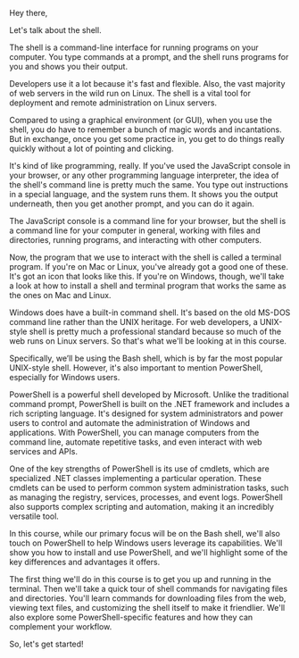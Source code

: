 Hey there,

Let's talk about the shell.

The shell is a command-line interface for running programs on your computer. You type commands at a prompt, and the shell runs programs for you and shows you their output.

Developers use it a lot because it's fast and flexible. Also, the vast majority of web servers in the wild run on Linux. The shell is a vital tool for deployment and remote administration on Linux servers.

Compared to using a graphical environment (or GUI), when you use the shell, you do have to remember a bunch of magic words and incantations. But in exchange, once you get some practice in, you get to do things really quickly without a lot of pointing and clicking.

It's kind of like programming, really. If you've used the JavaScript console in your browser, or any other programming language interpreter, the idea of the shell's command line is pretty much the same. You type out instructions in a special language, and the system runs them. It shows you the output underneath, then you get another prompt, and you can do it again.

The JavaScript console is a command line for your browser, but the shell is a command line for your computer in general, working with files and directories, running programs, and interacting with other computers.

Now, the program that we use to interact with the shell is called a terminal program. If you're on Mac or Linux, you've already got a good one of these. It's got an icon that looks like this. If you're on Windows, though, we'll take a look at how to install a shell and terminal program that works the same as the ones on Mac and Linux.

Windows does have a built-in command shell. It's based on the old MS-DOS command line rather than the UNIX heritage. For web developers, a UNIX-style shell is pretty much a professional standard because so much of the web runs on Linux servers. So that's what we'll be looking at in this course.

Specifically, we’ll be using the Bash shell, which is by far the most popular UNIX-style shell. However, it's also important to mention PowerShell, especially for Windows users.

PowerShell is a powerful shell developed by Microsoft. Unlike the traditional command prompt, PowerShell is built on the .NET framework and includes a rich scripting language. It's designed for system administrators and power users to control and automate the administration of Windows and applications. With PowerShell, you can manage computers from the command line, automate repetitive tasks, and even interact with web services and APIs.

One of the key strengths of PowerShell is its use of cmdlets, which are specialized .NET classes implementing a particular operation. These cmdlets can be used to perform common system administration tasks, such as managing the registry, services, processes, and event logs. PowerShell also supports complex scripting and automation, making it an incredibly versatile tool.

In this course, while our primary focus will be on the Bash shell, we'll also touch on PowerShell to help Windows users leverage its capabilities. We'll show you how to install and use PowerShell, and we'll highlight some of the key differences and advantages it offers.

The first thing we'll do in this course is to get you up and running in the terminal. Then we'll take a quick tour of shell commands for navigating files and directories. You'll learn commands for downloading files from the web, viewing text files, and customizing the shell itself to make it friendlier. We'll also explore some PowerShell-specific features and how they can complement your workflow.

So, let's get started!
